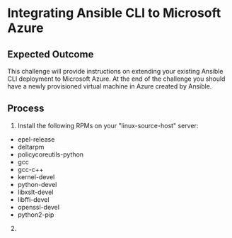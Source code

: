# Integrating Ansible CLI to Microsoft Azure

## Expected Outcome

This challenge will provide instructions on extending your existing Ansible CLI deployment to Microsoft Azure. At the end of the challenge you should have a newly provisioned virtual machine in Azure created by Ansible.

## Process

1. Install the following RPMs on your "linux-source-host" server:

* epel-release 
* deltarpm
* policycoreutils-python
* gcc
* gcc-c++
* kernel-devel
* python-devel
* libxslt-devel
* libffi-devel
* openssl-devel
* python2-pip

2. 
